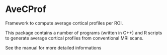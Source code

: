 # AveCProf
Framework to compute average cortical profiles per ROI.

This package contains a number of programs (written in C++) and R scripts to generate average cortical profiles from conventional MRI scans.

See the manual for more detailed informations
